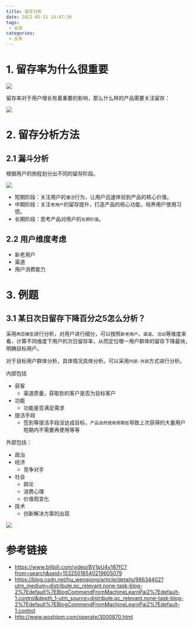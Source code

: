 ```yaml
---
title: 留存分析
date: 2021-05-11 14:47:39
tags:
 - 业务
categories:
 - 业务
---
```


# 1. 留存率为什么很重要

![](https://pic4.zhimg.com/80/v2-2d83faf0d8515830edc3d1be5c10380b_1440w.jpg)

留存率对于用户增长有着重要的影响，那么什么样的产品需要关注留存：

![](http://image.woshipm.com/wp-files/2019/10/txMR8HL3ti7ZBzNruiCP.png)


# 2. 留存分析方法

## 2.1 漏斗分析

根据用户的旅程划分出不同的留存阶段。

![](https://pic1.zhimg.com/80/v2-d6e966ac98607017dd426257675b0c70_1440w.jpg)

- 短期阶段：关注用户的`激活`行为，让用户迅速体验到产品的核心价值。
- 中期阶段：关注`老用户`的留存提升，打造产品的核心功能，培养用户使用习惯。
- 长期阶段：思考产品对用户的`长期价值`。

## 2.2 用户维度考虑

- 新老用户
- 渠道
- 用户消费能力

# 3. 例题

## 3.1 某日次日留存下降百分之5怎么分析？

采用`两层模型`进行分析，对用户进行细分，可以按照`新老用户`、`渠道`、`活动`等维度来看，计算不同维度下用户的次日留存率，从而定位哪一用户群体的留存下降最快，明确目标用户。

对于目标用户群体分析，具体情况具体分析。可以采用`内部-外部`方式进行分析。

内部包括
- 获客
    - 渠道质量，获取到的客户是否为目标客户
- 功能
    - 功能是否满足需求
- 提活手段
    - 签到等提活手段没达成目标，`产品自然使用周期低`导致上次获得的大量用户短期内不需要再使用等等

外部包括：
- 政治
- 经济
    - 竞争对手
- 社会
    - 舆论
    - 消费心理
    - 价值观变化
- 技术
    - 创新解决方案的出现

![](0.png)

# 参考链接
- https://www.bilibili.com/video/BV1pU4y187fC?from=search&seid=15325016540219605079
- https://blog.csdn.net/hu_wenqiong/article/details/98634402?utm_medium=distribute.pc_relevant.none-task-blog-2%7Edefault%7EBlogCommendFromMachineLearnPai2%7Edefault-1.control&depth_1-utm_source=distribute.pc_relevant.none-task-blog-2%7Edefault%7EBlogCommendFromMachineLearnPai2%7Edefault-1.control
- http://www.woshipm.com/operate/3000870.html

